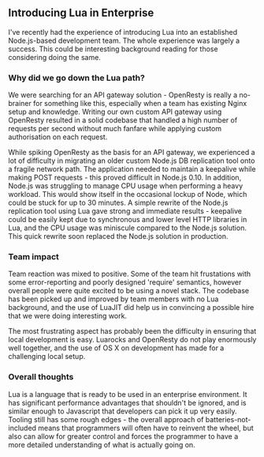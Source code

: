 ## Introducing Lua in Enterprise

I've recently had the experience of introducing Lua into an established Node.js-based development team. The whole experience was largely a success. This could be interesting background reading for those considering doing the same.

### Why did we go down the Lua path?

We were searching for an API gateway solution - OpenResty is really a no-brainer for something like this, especially when a team has existing Nginx setup and knowledge. Writing our own custom API gateway using OpenResty resulted in a solid codebase that handled a high number of requests per second without much fanfare while applying custom authorisation on each request.

While spiking OpenResty as the basis for an API gateway, we experienced a lot of difficulty in migrating an older custom Node.js DB replication tool onto a fragile network path. The application needed to maintain a keepalive while making POST requests - this proved difficult in Node.js 0.10. In addition, Node.js was struggling to manage CPU usage when performing a heavy workload. This would show itself in the occasional lockup of Node, which could be stuck for up to 30 minutes. A simple rewrite of the Node.js replication tool using Lua gave strong and immediate results - keepalive could be easily kept due to synchronous and lower level HTTP libraries in Lua, and the CPU usage was miniscule compared to the Node.js solution. This quick rewrite soon replaced the Node.js solution in production.

### Team impact

Team reaction was mixed to positive. Some of the team hit frustations with some error-reporting and poorly designed 'require' semantics, however overall people were quite excited to be using a novel stack. The codebase has been picked up and improved by team members with no Lua background, and the use of LuaJIT did help us in convincing a possible hire that we were doing interesting work.

The most frustrating aspect has probably been the difficulty in ensuring that local development is easy. Luarocks and OpenResty do not play enormously well together, and the use of OS X on development has made for a challenging local setup.

### Overall thoughts

Lua is a language that is ready to be used in an enterprise environment. It has significant performance advantages that shouldn't be ignored, and is similar enough to Javascript that developers can pick it up very easily. Tooling still has some rough edges - the overall approach of batteries-not-included means that programmers will often have to reinvent the wheel, but also can allow for greater control and forces the programmer to have a more detailed understanding of what is actually going on.
